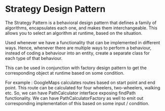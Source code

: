 # Strategy Design Pattern
The Strategy Pattern is a behavioral design pattern that defines a family of
algorithms, encapsulates each one, and makes them interchangeable. This allows
you to select an algorithm at runtime, based on the situation.

Used whenever we have a functionality that can be implemented in different ways.
Hence, whenever there are multiple ways to perform a behaviour, instead of coding
a behaviour into an entity, create a separate class for each type of that
behaviour.

This can be used in conjunction with factory design pattern to get the corresponding
object at runtime based on some condition.

For example : GoogleMaps calculates routes based on start point and end point.
This route can be calculated for four wheelers, two-wheelers, walking etc. So, 
we can have PathCalculator interface exposing findPath functionality. We can have
PathCalculatorFactory as well to emit out corresponding implementation of this
based on some input / condition.